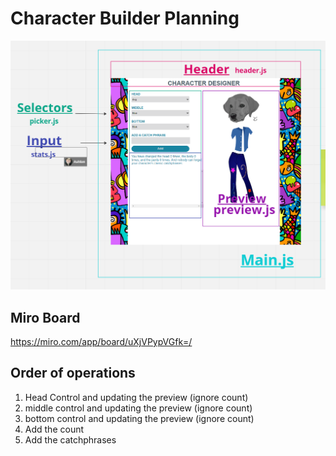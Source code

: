 # Character Builder Planning

![](./wireframe.png)

## Miro Board

https://miro.com/app/board/uXjVPypVGfk=/

## Order of operations

1. Head Control and updating the preview (ignore count)
2. middle control and updating the preview (ignore count)
3. bottom control and updating the preview (ignore count)
4. Add the count
5. Add the catchphrases
